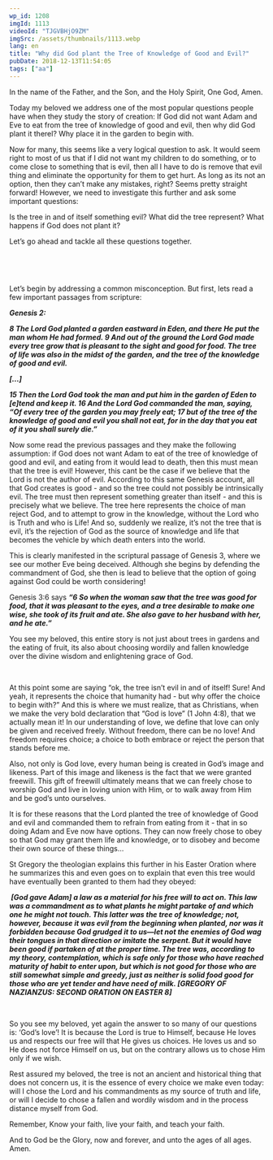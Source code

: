 ```yaml
---
wp_id: 1208
imgId: 1113
videoId: "TJGVBHjO9ZM"
imgSrc: /assets/thumbnails/1113.webp
lang: en
title: "Why did God plant the Tree of Knowledge of Good and Evil?"
pubDate: 2018-12-13T11:54:05
tags: ["aa"]
---
```


<p>In the name of the Father, and the Son, and the Holy Spirit, One God, Amen.</p>
<p>Today my beloved we address one of the most popular questions people have when they study the story of creation: If God did not want Adam and Eve to eat from the tree of knowledge of good and evil, then why did God plant it therel? Why place it in the garden to begin with.</p>
<p>Now for many, this seems like a very logical question to ask. It would seem right to most of us that if I did not want my children to do something, or to come close to something that is evil, then all I have to do is remove that evil thing and eliminate the opportunity for them to get hurt. As long as its not an option, then they can’t make any mistakes, right? Seems pretty straight forward! However, we need to investigate this further and ask some important questions:</p>
<p>Is the tree in and of itself something evil? What did the tree represent? What happens if God does not plant it?</p>
<p>Let’s go ahead and tackle all these questions together.</p>
<p>&nbsp;</p>
<p>&nbsp;</p>
<p>Let’s begin by addressing a common misconception. But first, lets read a few important passages from scripture:</p>
<p><strong><em>Genesis 2: </em></strong></p>
<p><strong><em>8 The Lord God planted a garden eastward in Eden, and there He put the man whom He had formed. 9 And out of the ground the Lord God made every tree grow that is pleasant to the sight and good for food. The tree of life was also in the midst of the garden, and the tree of the knowledge of good and evil. </em></strong></p>
<p><strong><em>[…]</em></strong></p>
<p><strong><em>15 Then the Lord God took the man and put him in the garden of Eden to [e]tend and keep it. 16 And the Lord God commanded the man, saying, “Of every tree of the garden you may freely eat; 17 but of the tree of the knowledge of good and evil you shall not eat, for in the day that you eat of it you shall surely die.”</em></strong></p>
<p>Now some read the previous passages and they make the following assumption: if God does not want Adam to eat of the tree of knowledge of good and evil, and eating from it would lead to death, then this must mean that the tree is evil! However, this cant be the case if we believe that the Lord is not the author of evil. According to this same Genesis account, all that God creates is good - and so the tree could not possibly be intrinsically evil. The tree must then represent something greater than itself - and this is precisely what we believe. The tree here represents the choice of man reject God, and to attempt to grow in the knowledge, without the Lord who is Truth and who is Life! And so, suddenly we realize, it’s not the tree that is evil, it’s the rejection of God as the source of knowledge and life that becomes the vehicle by which death enters into the world.</p>
<p>This is clearly manifested in the scriptural passage of Genesis 3, where we see our mother Eve being deceived. Although she begins by defending the commandment of God, she then is lead to believe that the option of going against God could be worth considering!</p>
<p>Genesis 3:6 says <strong><em>“6 So when the woman saw that the tree was good for food, that it was pleasant to the eyes, and a tree desirable to make one wise, she took of its fruit and ate. She also gave to her husband with her, and he ate.”</em></strong></p>
<p>You see my beloved, this entire story is not just about trees in gardens and the eating of fruit, its also about choosing wordily and fallen knowledge over the divine wisdom and enlightening grace of God.</p>
<p>&nbsp;</p>
<p>At this point some are saying “ok, the tree isn’t evil in and of itself! Sure! And yeah, it represents the choice that humanity had - but why offer the choice to begin with?” And this is where we must realize, that as Christians, when we make the very bold declaration that “God is love” (1 John 4:8), that we actually mean it! In our understanding of love, we define that love can only be given and received freely. Without freedom, there can be no love! And freedom requires choice; a choice to both embrace or reject the person that stands before me.</p>
<p>Also, not only is God love, every human being is created in God’s image and likeness. Part of this image and likeness is the fact that we were granted freewill. This gift of freewill ultimately means that we can freely chose to worship God and live in loving union with Him, or to walk away from Him and be god’s unto ourselves.</p>
<p>It is for these reasons that the Lord planted the tree of knowledge of Good and evil and commanded them to refrain from eating from it - that in so doing Adam and Eve now have options. They can now freely chose to obey so that God may grant them life and knowledge, or to disobey and become their own source of these things…</p>
<p>St Gregory the theologian explains this further in his Easter Oration where he summarizes this and even goes on to explain that even this tree would have eventually been granted to them had they obeyed:</p>
<p><strong><em> [God gave Adam] a law as a material for his free will to act on. This law was a commandment as to what plants he might partake of and which one he might not touch. This latter was the tree of knowledge; not, however, because it was evil from the beginning when planted, nor was it forbidden because God grudged it to us—let not the enemies of God wag their tongues in that direction or imitate the serpent. But it would have been good if partaken of at the proper time. The tree was, according to my theory, contemplation, which is safe only for those who have reached maturity of habit to enter upon, but which is not good for those who are still somewhat simple and greedy, just as neither is solid food good for those who are yet tender and have need of milk. [G</em></strong><strong><em>REGORY OF </em></strong><strong><em>N</em></strong><strong><em>AZIANZUS</em></strong><strong><em>: S</em></strong><strong><em>ECOND </em></strong><strong><em>O</em></strong><strong><em>RATION ON </em></strong><strong><em>E</em></strong><strong><em>ASTER 8]</em></strong></p>
<p>&nbsp;</p>
<p>So you see my beloved, yet again the answer to so many of our questions is: ‘God’s love’! It is because the Lord is true to Himself, because He loves us and respects our free will that He gives us choices. He loves us and so He does not force Himself on us, but on the contrary allows us to chose Him only if we wish.</p>
<p>Rest assured my beloved, the tree is not an ancient and historical thing that does not concern us, it is the essence of every choice we make even today: will I chose the Lord and his commandments as my source of truth and life, or will I decide to chose a fallen and wordily wisdom and in the process distance myself from God.</p>
<p>Remember, Know your faith, live your faith, and teach your faith.</p>
<p>And to God be the Glory, now and forever, and unto the ages of all ages. Amen.</p>
